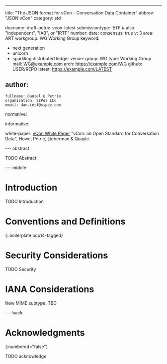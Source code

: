 ---
title: "The JSON format for vCon - Conversation Data Container"
abbrev: "JSON vCon"
category: std

docname: draft-petrie-vcon-latest
submissiontype: IETF  # also: "independent", "IAB", or "IRTF"
number:
date:
consensus: true
v: 3
area: ART
workgroup: WG Working Group
keyword:
 - next generation
 - unicorn
 - sparkling distributed ledger
venue:
  group: WG
  type: Working Group
  mail: WG@example.com
  arch: https://example.com/WG
  github: USER/REPO
  latest: https://example.com/LATEST

author:
 -
    fullname: Daniel G Petrie
    organization: SIPez LLC
    email: dan.ietf@sipez.com

normative:

informative:

  white-paper: [vCon White Paper](https:example.com) "vCon: an Open Standard for Conversation Data", Howe, Petrie, Lieberman & Quayle.
  
--- abstract

TODO Abstract


--- middle

# Introduction

TODO Introduction


# Conventions and Definitions

{::boilerplate bcp14-tagged}


# Security Considerations

TODO Security


# IANA Considerations

New MIME subtype: TBD


--- back

# Acknowledgments
{:numbered="false"}

TODO acknowledge.
